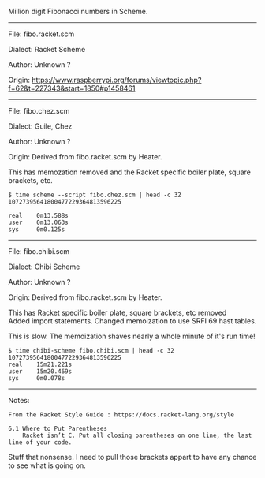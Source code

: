 Million digit Fibonacci numbers in Scheme.

---------------------

File: fibo.racket.scm

Dialect: Racket Scheme

Author: Unknown ?

Origin: https://www.raspberrypi.org/forums/viewtopic.php?f=62&t=227343&start=1850#p1458461

-----------------

File: fibo.chez.scm

Dialect: Guile, Chez

Author: Unknown ?

Origin: Derived from fibo.racket.scm by Heater.

This has memozation removed and the Racket specific boiler plate, square brackets, etc.  

    $ time scheme --script fibo.chez.scm | head -c 32
    10727395641800477229364813596225

    real    0m13.588s
    user    0m13.063s
    sys     0m0.125s


-----------------

File: fibo.chibi.scm

Dialect: Chibi Scheme

Author: Unknown ?

Origin: Derived from fibo.racket.scm by Heater.

This has Racket specific boiler plate, square brackets, etc removed  
Added import statements.
Changed memoization to use SRFI 69 hast tables.

This is slow. The memoization shaves nearly a whole minute of it's run time!

    $ time chibi-scheme fibo.chibi.scm | head -c 32
    10727395641800477229364813596225
    real    15m21.221s
    user    15m20.469s
    sys     0m0.078s



-----------------------

Notes:

    From the Racket Style Guide : https://docs.racket-lang.org/style

    6.1 Where to Put Parentheses
        Racket isn’t C. Put all closing parentheses on one line, the last line of your code.

Stuff that nonsense. I need to pull those brackets appart to have any chance to see what is going on.








